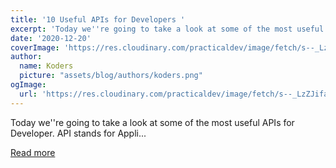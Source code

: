 ```yaml
---
title: '10 Useful APIs for Developers '
excerpt: 'Today we''re going to take a look at some of the most useful APIs for Developer.  API stands for Appli...'
date: '2020-12-20'
coverImage: 'https://res.cloudinary.com/practicaldev/image/fetch/s--_LzZJifa--/c_imagga_scale,f_auto,fl_progressive,h_420,q_auto,w_1000/https://dev-to-uploads.s3.amazonaws.com/i/0aishh94haoe1n9imrs8.png'
author:
  name: Koders
  picture: "assets/blog/authors/koders.png"
ogImage:
  url: 'https://res.cloudinary.com/practicaldev/image/fetch/s--_LzZJifa--/c_imagga_scale,f_auto,fl_progressive,h_420,q_auto,w_1000/https://dev-to-uploads.s3.amazonaws.com/i/0aishh94haoe1n9imrs8.png'
---
```


Today we''re going to take a look at some of the most useful APIs for Developer.  API stands for Appli...

[Read more](https://dev.to/rahxuls/10-useful-apis-for-developers-4cf4)
